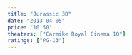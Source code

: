 ```yaml
---
title: "Jurassic 3D"
date: "2013-04-05"
price: "10.50"
theaters: ["Carmike Royal Cinema 10"]
ratings: ["PG-13"]
---
```

